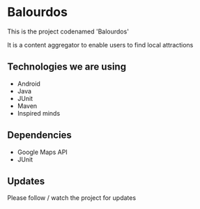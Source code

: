 # Balourdos

This is the project codenamed 'Balourdos'

It is a content aggregator to enable users to find local attractions

## Technologies we are using

- Android
- Java
- JUnit
- Maven
- Inspired minds

## Dependencies

- Google Maps API
- JUnit

## Updates

Please follow / watch the project for updates
